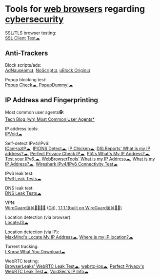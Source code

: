 
# Tools for [web browsers](https://trendless.tech/browser/) regarding [cybersecurity](https://trendless.tech/cysec/)

SSL/TLS browser testing:  
[SSL Client Test☁](https://clienttest.ssllabs.com:8443/ssltest/viewMyClient.html)

## Anti-Trackers

Block scripts/ads:  
[AdNauseam⇉](https://adnauseam.io/),
[NoScript⇉](https://noscript.net/),
[uBlock Origin⇉](https://github.com/gorhill/uBlock/)

Popup blocking test:  
[Popup Check☁](https://www.popupcheck.com/),
[PopupDummy!☁](https://www.dummysoftware.com/popupdummy_testpage.html)

## IP Address and Fingerprinting

Most common user agents🕵️:  
[Tech Blog (wh) Most Common User Agents*](https://techblog.willshouse.com/2012/01/03/most-common-user-agents/)

IP address tools:  
[IPVoid☁](https://www.ipvoid.com/)

Self-detect IPv4/IPv6:  
[ICanHazIP☁](https://icanhazip.com/),
[IP/DNS Detect☁](https://ipleak.net/),
[IP Chicken☁](https://ipchicken.com/),
[DSLReports' What is my IP address?☁](http://www.dslreports.com/whatismyip),
[Perfect Privacy Check IP☁](https://www.perfect-privacy.com/en/tests/check-ip),
[PIA's What's My IP Address?☁](https://www.privateinternetaccess.com/what-is-my-ip),
[Test your IPv6.☁](https://test-ipv6.com/),
[WebBrowserTools' What is my IP Address☁](https://webbrowsertools.com/ip-address/),
[What is my IP Address?☁](https://whatismyv6.com/),
[Wireshark IPv4/IPv6 Connectivity Test☁](https://www.wireshark.org/tools/v46status.html)

IPv6 leak test:  
[IPv6 Leak Tests☁](https://ipv6leak.com/)

DNS leak test:  
[DNS Leak Tests☁](https://dnsleak.com/)

VPN:  
[WireGuard⊞⌘🐧🍎🤖🆓](https://www.wireguard.com/) ([Git](https://www.wireguard.com/repositories/)),
[1.1.1.1(built on WireGuard⊞⌘🍎🤖)](https://cloudflarewarp.com/)

Location detection (via browser):  
[LocateJS☁](https://iknowwhatyoudownload.com/)

Location detection (via IP):  
[MaxMind's Locate My IP Address☁](https://www.maxmind.com/en/locate-my-ip-address),
[Where is my IP location?☁](https://www.iplocation.net/)

Torrent tracking:  
[I Know What You Download☁](https://iknowwhatyoudownload.com/)

WebRTC testing:  
[BrowserLeaks' WebRTC Leak Test☁](https://browserleaks.com/webrtc),
[webrtc-ips☁](https://diafygi.github.io/webrtc-ips/),
[Perfect Privacy's WebRTC Leak Test☁](https://www.perfect-privacy.com/en/tests/webrtc-leaktest),
[VoidSec's IP Info☁](https://ip.voidsec.com/)
